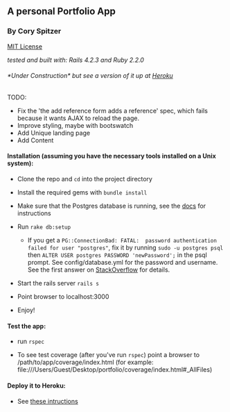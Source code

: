 ## A personal Portfolio App
### By Cory Spitzer

[MIT License](http://opensource.org/licenses/MIT)

*tested and built with: Rails 4.2.3 and Ruby 2.2.0*

###### \*Under Construction\* but see a version of it up at [Heroku](http://www.coryspitzer.com/)

TODO:
 * Fix the 'the add reference form adds a reference' spec, which fails because
   it wants AJAX to reload the page.
 * Improve styling, maybe with bootswatch
 * Add Unique landing page
 * Add Content

#### Installation (assuming you have the necessary tools installed on a Unix system):

  * Clone the repo and `cd` into the project directory

  * Install the required gems with `bundle install`

  * Make sure that the Postgres database is running, see the [docs](http://www.postgresql.org/docs/9.3/static/server-start.html) for instructions

  * Run `rake db:setup`
    * If you get a `PG::ConnectionBad: FATAL:  password authentication failed for user "postgres"`, fix it by running `sudo -u postgres psql` then `ALTER USER postgres PASSWORD 'newPassword';` in the psql prompt. See config/database.yml for the password and username. See the first answer on [StackOverflow](http://stackoverflow.com/questions/7695962/postgresql-password-authentication-failed-for-user-postgres) for details.

  * Start the rails server `rails s`

  * Point browser to localhost:3000

  * Enjoy!


#### Test the app:

  * run `rspec`

  * To see test coverage (after you've run `rspec`) point a browser to /path/to/app/coverage/index.html (for example: file:///Users/Guest/Desktop/portfolio/coverage/index.html#_AllFiles)

#### Deploy it to Heroku:

  * See [these intructions](devcenter.heroku.com/articles/getting-started-with-rails4#local-workstation-setup)
